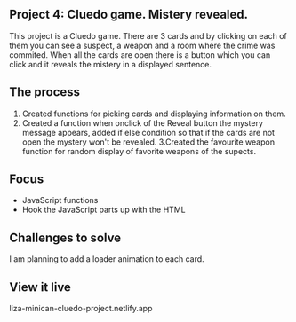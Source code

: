 ## Project 4: Cluedo game. Mistery revealed. 

This project is a Cluedo game. There are 3 cards and by clicking on each of them you can see a suspect, a weapon and a room where the crime was commited.
When all the cards are open there is a button which you can click and it reveals the mistery in a displayed sentence.

## The process

1. Created functions for picking cards and displaying information on them.
2. Created a function when onclick of the Reveal button the mystery message appears, added if else condition so that if the cards are not open the mystery won't be revealed.
3.Created the favourite weapon function for random display of favorite weapons of the supects.

## Focus
* JavaScript functions
* Hook the JavaScript parts up with the HTML 
 
## Challenges to solve

 I am planning to add a loader animation to each card.
 
 ## View it live

liza-minican-cluedo-project.netlify.app


